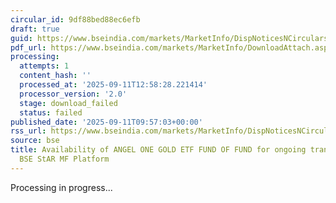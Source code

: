 ```yaml
---
circular_id: 9df88bed88ec6efb
draft: true
guid: https://www.bseindia.com/markets/MarketInfo/DispNoticesNCirculars.aspx?Noticeid={06E8D54D-512B-4F63-BAAE-3F76E354A0C2}&noticeno=20250911-10&dt=09/11/2025&icount=10&totcount=72&flag=0
pdf_url: https://www.bseindia.com/markets/MarketInfo/DownloadAttach.aspx?id=20250911-10&attachedId=
processing:
  attempts: 1
  content_hash: ''
  processed_at: '2025-09-11T12:58:28.221414'
  processor_version: '2.0'
  stage: download_failed
  status: failed
published_date: '2025-09-11T09:57:03+00:00'
rss_url: https://www.bseindia.com/markets/MarketInfo/DispNoticesNCirculars.aspx?Noticeid={06E8D54D-512B-4F63-BAAE-3F76E354A0C2}&noticeno=20250911-10&dt=09/11/2025&icount=10&totcount=72&flag=0
source: bse
title: Availability of ANGEL ONE GOLD ETF FUND OF FUND for ongoing transactions on
  BSE StAR MF Platform
---
```


Processing in progress...